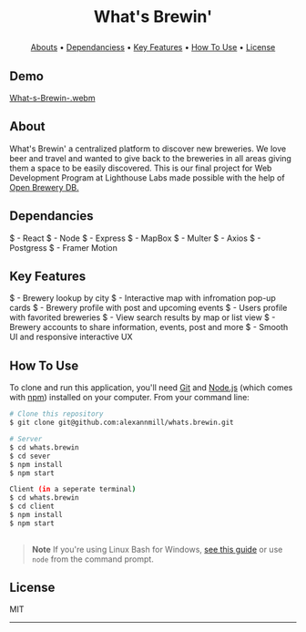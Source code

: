<h1 align="center">

  What's Brewin'
  <br>
</h1>

<p align="center">
 <a href="#key-features">Abouts</a> •
   <a href="#key-features">Dependanciess</a> •
  <a href="#key-features">Key Features</a> •
  <a href="#how-to-use">How To Use</a> •
  <a href="#license">License</a>
</p>

## Demo
[What-s-Brewin-.webm](https://user-images.githubusercontent.com/106779840/201769356-08e81da9-ccf9-4c71-8992-fc50df91f443.webm)

## About
What's Brewin' a centralized platform to discover new breweries. We love beer and travel and wanted to give back to the breweries in all areas giving them a space to be easily discovered. This is our final project for Web Development Program at Lighthouse Labs made possible with the help of <a href="https://www.openbrewerydb.org/"> Open Brewery DB. </a>

## Dependancies
$ - React
$ - Node
$ - Express 
$ - MapBox
$ - Multer
$ - Axios 
$ - Postgress
$ - Framer Motion 


## Key Features

$ - Brewery lookup by city 
$ - Interactive map with infromation pop-up cards 
$ - Brewery profile with post and upcoming events 
$ - Users profile with favorited breweries 
$ - View search results by map or list view
$ - Brewery accounts to share information, events, post and more
$ - Smooth UI and responsive interactive UX 
 

## How To Use

To clone and run this application, you'll need [Git](https://git-scm.com) and [Node.js](https://nodejs.org/en/download/) (which comes with [npm](http://npmjs.com)) installed on your computer. From your command line:

```bash
# Clone this repository
$ git clone git@github.com:alexannmill/whats.brewin.git

# Server
$ cd whats.brewin 
$ cd sever
$ npm install
$ npm start

Client (in a seperate terminal)
$ cd whats.brewin 
$ cd client
$ npm install
$ npm start
 
```

> **Note**
> If you're using Linux Bash for Windows, [see this guide](https://www.howtogeek.com/261575/how-to-run-graphical-linux-desktop-applications-from-windows-10s-bash-shell/) or use `node` from the command prompt.


## License

MIT

---
